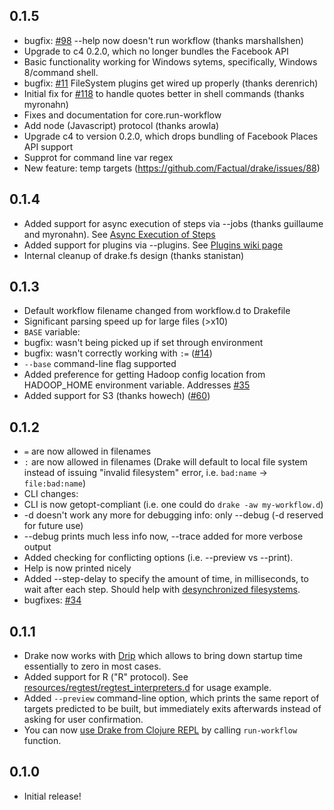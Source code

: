 ## 0.1.5

* bugfix: [#98](https://github.com/Factual/drake/issues/98) --help now doesn't run workflow (thanks marshallshen)
* Upgrade to c4 0.2.0, which no longer bundles the Facebook API
* Basic functionality working for Windows sytems, specifically, Windows 8/command shell.
* bugfix: [#11](https://github.com/Factual/drake/issues/111) FileSystem plugins get wired up properly (thanks derenrich)
* Initial fix for [#118](https://github.com/Factual/drake/issues/118) to handle quotes better in shell commands  (thanks myronahn)
* Fixes and documentation for core.run-workflow
* Add node (Javascript) protocol (thanks arowla)
* Upgrade c4 to version 0.2.0, which drops bundling of Facebook Places API support
* Supprot for command line var regex
* New feature: temp targets (https://github.com/Factual/drake/issues/88)

## 0.1.4

 * Added support for async execution of steps via --jobs (thanks guillaume and myronahn). See [Async Execution of Steps](https://github.com/Factual/drake/wiki/Async-Execution-of-Steps)
 * Added support for plugins via --plugins. See [Plugins wiki page](https://github.com/Factual/drake/wiki/Plugins)
 * Internal cleanup of drake.fs design (thanks stanistan)

## 0.1.3

 * Default workflow filename changed from workflow.d to Drakefile
 * Significant parsing speed up for large files (>x10)
 * ```BASE``` variable:
  * bugfix: wasn't being picked up if set through environment
  * bugfix: wasn't correctly working with ```:=``` ([#14](https://github.com/Factual/drake/issues/14))
  * ```--base``` command-line flag supported
 * Added preference for getting Hadoop config location from HADOOP_HOME environment variable. Addresses [#35](https://github.com/Factual/drake/issues/35)
 * Added support for S3 (thanks howech) ([#60](https://github.com/Factual/drake/pull/60))

## 0.1.2

 * ```=``` are now allowed in filenames
 * ```:``` are now allowed in filenames (Drake will default to local file system instead of issuing "invalid filesystem" error, i.e. ```bad:name``` -> ```file:bad:name```)
 * CLI changes:
  * CLI is now getopt-compliant (i.e. one could do ```drake -aw my-workflow.d```)
  * -d doesn't work any more for debugging info: only --debug (-d reserved for future use)
  * --debug prints much less info now, --trace added for more verbose output
  * Added checking for conflicting options (i.e. --preview vs --print).
  * Help is now printed nicely
 * Added --step-delay to specify the amount of time, in milliseconds, to wait after each step. Should help with [desynchronized filesystems](https://github.com/Factual/drake/issues/15).
 * bugfixes: [#34](https://github.com/Factual/drake/issues/34)

## 0.1.1

 * Drake now works with [Drip](https://github.com/Factual/drake/wiki/Faster-startup:-Drake-with-Drip) which allows to bring down startup time essentially to zero in most cases.
 * Added support for R ("R" protocol). See [resources/regtest/regtest_interpreters.d](https://github.com/Factual/drake/blob/develop/resources/regtest/regtest_interpreters.d) for usage example.
 * Added ```--preview``` command-line option, which prints the same report of targets predicted to be built, but immediately exits afterwards instead of asking for user confirmation.
 * You can now [use Drake from Clojure REPL](https://github.com/Factual/drake/wiki/Drake-on-the-REPL) by calling ```run-workflow``` function.

## 0.1.0

 * Initial release!

